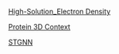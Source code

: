 [High-Solution_Electron Density](https://github.com/Chris33Hou/Geometric-Deep-Learning/blob/main/Project/High-Solution_Electron_Density/README.md)

[Protein 3D Context](https://github.com/Chris33Hou/Geometric-Deep-Learning/tree/main/Project/Protein%203D%20Context)

[STGNN](https://github.com/Chris33Hou/Geometric-Deep-Learning/tree/main/Project/STGNN)

